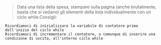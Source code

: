> Data una lista della spesa, stampare sulla pagina (anche brutalmente, basta che si vedano) gli elementi della lista individualmente con un ciclo while.Consigli:

    Ricordiamoci di inizializzare la variabile di contatore prima dell'inizio del ciclo while
    Ricordiamoci di incrementare il contatore, o comunque di inserire una condizione di uscita, all'interno ciclo while
